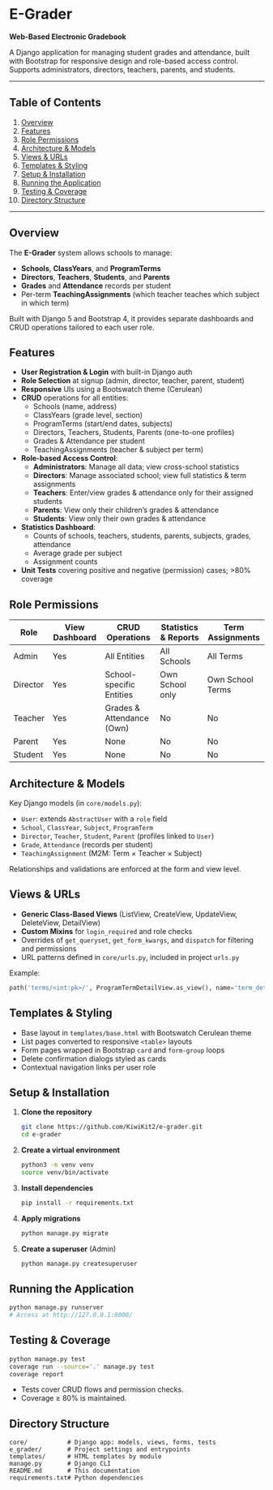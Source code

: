 # E-Grader

**Web-Based Electronic Gradebook**

A Django application for managing student grades and attendance, built with Bootstrap for responsive design and role-based access control. Supports administrators, directors, teachers, parents, and students.

---

## Table of Contents
1. [Overview](#overview)
2. [Features](#features)
3. [Role Permissions](#role-permissions)
4. [Architecture & Models](#architecture--models)
5. [Views & URLs](#views--urls)
6. [Templates & Styling](#templates--styling)
7. [Setup & Installation](#setup--installation)
8. [Running the Application](#running-the-application)
9. [Testing & Coverage](#testing--coverage)
10. [Directory Structure](#directory-structure)


---

## Overview
The **E-Grader** system allows schools to manage:
- **Schools**, **ClassYears**, and **ProgramTerms**
- **Directors**, **Teachers**, **Students**, and **Parents**
- **Grades** and **Attendance** records per student
- Per-term **TeachingAssignments** (which teacher teaches which subject in which term)

Built with Django 5 and Bootstrap 4, it provides separate dashboards and CRUD operations tailored to each user role.

## Features
- **User Registration & Login** with built-in Django auth
- **Role Selection** at signup (admin, director, teacher, parent, student)
- **Responsive** UIs using a Bootswatch theme (Cerulean)
- **CRUD** operations for all entities:
  - Schools (name, address)
  - ClassYears (grade level, section)
  - ProgramTerms (start/end dates, subjects)
  - Directors, Teachers, Students, Parents (one-to-one profiles)
  - Grades & Attendance per student
  - TeachingAssignments (teacher & subject per term)
- **Role-based Access Control**:
  - **Administrators**: Manage all data; view cross-school statistics
  - **Directors**: Manage associated school; view full statistics & term assignments
  - **Teachers**: Enter/view grades & attendance only for their assigned students
  - **Parents**: View only their children’s grades & attendance
  - **Students**: View only their own grades & attendance
- **Statistics Dashboard**:
  - Counts of schools, teachers, students, parents, subjects, grades, attendance
  - Average grade per subject
  - Assignment counts
- **Unit Tests** covering positive and negative (permission) cases; >80% coverage

## Role Permissions
| Role          | View Dashboard | CRUD Operations              | Statistics & Reports | Term Assignments    |
|---------------|----------------|------------------------------|----------------------|---------------------|
| Admin         | Yes            | All Entities                 | All Schools          | All Terms           |
| Director      | Yes            | School-specific Entities     | Own School only      | Own School Terms    |
| Teacher       | Yes            | Grades & Attendance (Own)    | No                   | No                  |
| Parent        | Yes            | None                         | No                   | No                  |
| Student       | Yes            | None                         | No                   | No                  |

## Architecture & Models
Key Django models (in `core/models.py`):
- `User`: extends `AbstractUser` with a `role` field
- `School`, `ClassYear`, `Subject`, `ProgramTerm`
- `Director`, `Teacher`, `Student`, `Parent` (profiles linked to `User`)
- `Grade`, `Attendance` (records per student)
- `TeachingAssignment` (M2M: Term × Teacher × Subject)

Relationships and validations are enforced at the form and view level.

## Views & URLs
- **Generic Class-Based Views** (ListView, CreateView, UpdateView, DeleteView, DetailView)
- **Custom Mixins** for `login_required` and role checks
- Overrides of `get_queryset`, `get_form_kwargs`, and `dispatch` for filtering and permissions
- URL patterns defined in `core/urls.py`, included in project `urls.py`

Example:
```python
path('terms/<int:pk>/', ProgramTermDetailView.as_view(), name='term_detail')
```

## Templates & Styling
- Base layout in `templates/base.html` with Bootswatch Cerulean theme
- List pages converted to responsive `<table>` layouts
- Form pages wrapped in Bootstrap `card` and `form-group` loops
- Delete confirmation dialogs styled as cards
- Contextual navigation links per user role

## Setup & Installation
1. **Clone the repository**
   ```bash
   git clone https://github.com/KiwiKit2/e-grader.git
   cd e-grader
   ```
2. **Create a virtual environment**
   ```bash
   python3 -m venv venv
   source venv/bin/activate
   ```
3. **Install dependencies**
   ```bash
   pip install -r requirements.txt
   ```
4. **Apply migrations**
   ```bash
   python manage.py migrate
   ```
5. **Create a superuser** (Admin)
   ```bash
   python manage.py createsuperuser
   ```

## Running the Application
```bash
python manage.py runserver
# Access at http://127.0.0.1:8000/
```

## Testing & Coverage
```bash
python manage.py test
coverage run --source='.' manage.py test
coverage report
```
- Tests cover CRUD flows and permission checks.
- Coverage ≥ 80% is maintained.

## Directory Structure
```
core/           # Django app: models, views, forms, tests
e_grader/       # Project settings and entrypoints
templates/      # HTML templates by module
manage.py       # Django CLI
README.md       # This documentation
requirements.txt# Python dependencies
```
